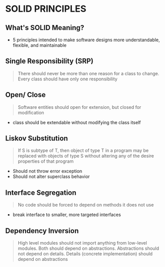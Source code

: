 # SOLID PRINCIPLES

## What's SOLID Meaning?

-   5 principles intended to make software designs more understandable, flexible, and maintainable

## Single Responsibility (SRP)

> There should never be more than one reason for a class to change. Every class should have only one responsibility

## Open/ Close

> Software entities should open for extension, but closed for modification

-   class should be extendable without modifying the class itself

## Liskov Substitution

> If S is subtype of T, then object of type T in a program may be replaced with objects of type S without altering any of the desire properties of that program

-   Should not throw error exception
-   Should not alter superclass behavior

## Interface Segregation

> No code should be forced to depend on methods it does not use

-   break interface to smaller, more targeted interfaces

## Dependency Inversion

> High level modules should not import anything from low-level modules. Both should depend on abstractions.
> Abstractions should not depend on details. Details (concrete implementation) should depend on abstractions
